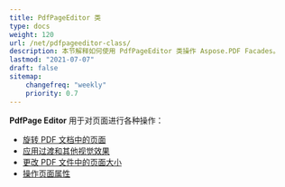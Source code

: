 ```yaml
---
title: PdfPageEditor 类
type: docs
weight: 120
url: /net/pdfpageeditor-class/
description: 本节解释如何使用 PdfPageEditor 类操作 Aspose.PDF Facades。
lastmod: "2021-07-07"
draft: false
sitemap:
    changefreq: "weekly"
    priority: 0.7
---
```


**PdfPage Editor** 用于对页面进行各种操作：

- [旋转 PDF 文档中的页面](/pdf/net/working-with-page-rotation/)
- [应用过渡和其他视觉效果](/pdf/net/editing-a-pdf-s-individual-pages-using-pdfpageeditor-class/)
- [更改 PDF 文件中的页面大小](/pdf/net/changing-page-sizes-in-a-pdf-file/)
- [操作页面属性](/pdf/net/manipulate-page-properties/)